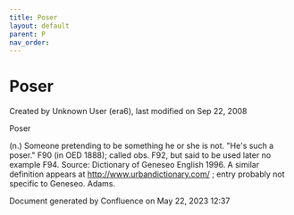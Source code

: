```yaml
---
title: Poser
layout: default
parent: P
nav_order:
---
```


# Poser

Created by  Unknown User (era6), last modified on Sep 22, 2008

Poser

(n.) Someone pretending to be something he or she is not. &quot;He's such a poser.&quot; F90 (in OED 1888); called obs. F92, but said to be used later no example F94. Source: Dictionary of Geneseo English 1996. A similar definition appears at http://www.urbandictionary.com/ ; entry probably not specific to Geneseo. Adams.

Document generated by Confluence on May 22, 2023 12:37


